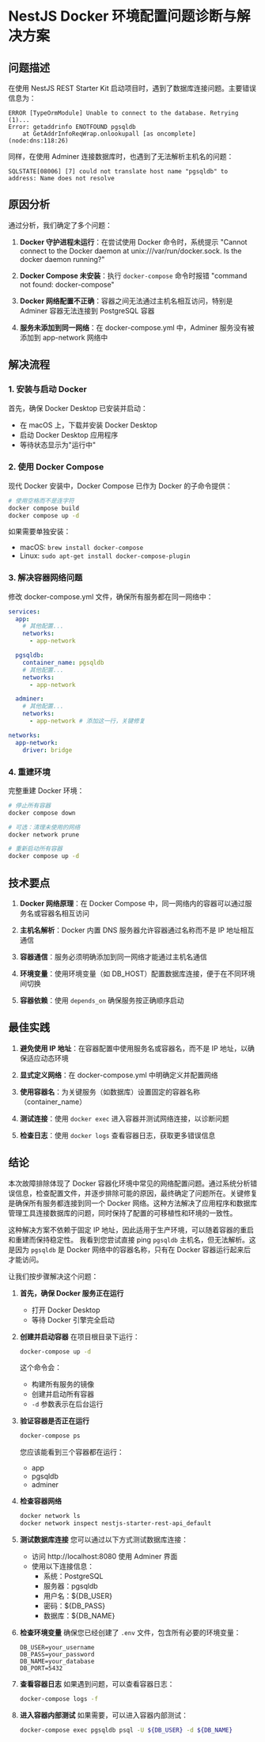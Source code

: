 # NestJS Docker 环境配置问题诊断与解决方案

## 问题描述

在使用 NestJS REST Starter Kit 启动项目时，遇到了数据库连接问题。主要错误信息为：

```
ERROR [TypeOrmModule] Unable to connect to the database. Retrying (1)...
Error: getaddrinfo ENOTFOUND pgsqldb
    at GetAddrInfoReqWrap.onlookupall [as oncomplete] (node:dns:118:26)
```

同样，在使用 Adminer 连接数据库时，也遇到了无法解析主机名的问题：

```
SQLSTATE[08006] [7] could not translate host name "pgsqldb" to address: Name does not resolve
```

## 原因分析

通过分析，我们确定了多个问题：

1. **Docker 守护进程未运行**：在尝试使用 Docker 命令时，系统提示 "Cannot connect to the Docker daemon at unix:///var/run/docker.sock. Is the docker daemon running?"

2. **Docker Compose 未安装**：执行 `docker-compose` 命令时报错 "command not found: docker-compose"

3. **Docker 网络配置不正确**：容器之间无法通过主机名相互访问，特别是 Adminer 容器无法连接到 PostgreSQL 容器

4. **服务未添加到同一网络**：在 docker-compose.yml 中，Adminer 服务没有被添加到 app-network 网络中

## 解决流程

### 1. 安装与启动 Docker

首先，确保 Docker Desktop 已安装并启动：

- 在 macOS 上，下载并安装 Docker Desktop
- 启动 Docker Desktop 应用程序
- 等待状态显示为"运行中"

### 2. 使用 Docker Compose

现代 Docker 安装中，Docker Compose 已作为 Docker 的子命令提供：

```bash
# 使用空格而不是连字符
docker compose build
docker compose up -d
```

如果需要单独安装：

- macOS: `brew install docker-compose`
- Linux: `sudo apt-get install docker-compose-plugin`

### 3. 解决容器网络问题

修改 docker-compose.yml 文件，确保所有服务都在同一网络中：

```yaml
services:
  app:
    # 其他配置...
    networks:
      - app-network

  pgsqldb:
    container_name: pgsqldb
    # 其他配置...
    networks:
      - app-network

  adminer:
    # 其他配置...
    networks:
      - app-network # 添加这一行，关键修复

networks:
  app-network:
    driver: bridge
```

### 4. 重建环境

完整重建 Docker 环境：

```bash
# 停止所有容器
docker compose down

# 可选：清理未使用的网络
docker network prune

# 重新启动所有容器
docker compose up -d
```

## 技术要点

1. **Docker 网络原理**：在 Docker Compose 中，同一网络内的容器可以通过服务名或容器名相互访问

2. **主机名解析**：Docker 内置 DNS 服务器允许容器通过名称而不是 IP 地址相互通信

3. **容器通信**：服务必须明确添加到同一网络才能通过主机名通信

4. **环境变量**：使用环境变量（如 DB_HOST）配置数据库连接，便于在不同环境间切换

5. **容器依赖**：使用 `depends_on` 确保服务按正确顺序启动

## 最佳实践

1. **避免使用 IP 地址**：在容器配置中使用服务名或容器名，而不是 IP 地址，以确保适应动态环境

2. **显式定义网络**：在 docker-compose.yml 中明确定义并配置网络

3. **使用容器名**：为关键服务（如数据库）设置固定的容器名称（container_name）

4. **测试连接**：使用 `docker exec` 进入容器并测试网络连接，以诊断问题

5. **检查日志**：使用 `docker logs` 查看容器日志，获取更多错误信息

## 结论

本次故障排除体现了 Docker 容器化环境中常见的网络配置问题。通过系统分析错误信息，检查配置文件，并逐步排除可能的原因，最终确定了问题所在。关键修复是确保所有服务都连接到同一个 Docker 网络。这种方法解决了应用程序和数据库管理工具连接数据库的问题，同时保持了配置的可移植性和环境的一致性。

这种解决方案不依赖于固定 IP 地址，因此适用于生产环境，可以随着容器的重启和重建而保持稳定性。
我看到您尝试直接 ping `pgsqldb` 主机名，但无法解析。这是因为 `pgsqldb` 是 Docker 网络中的容器名称，只有在 Docker 容器运行起来后才能访问。

让我们按步骤解决这个问题：

1. **首先，确保 Docker 服务正在运行**

   - 打开 Docker Desktop
   - 等待 Docker 引擎完全启动

2. **创建并启动容器**
   在项目根目录下运行：

   ```bash
   docker-compose up -d
   ```

   这个命令会：

   - 构建所有服务的镜像
   - 创建并启动所有容器
   - `-d` 参数表示在后台运行

3. **验证容器是否正在运行**

   ```bash
   docker-compose ps
   ```

   您应该能看到三个容器都在运行：

   - app
   - pgsqldb
   - adminer

4. **检查容器网络**

   ```bash
   docker network ls
   docker network inspect nestjs-starter-rest-api_default
   ```

5. **测试数据库连接**
   您可以通过以下方式测试数据库连接：

   - 访问 http://localhost:8080 使用 Adminer 界面
   - 使用以下连接信息：
     - 系统：PostgreSQL
     - 服务器：pgsqldb
     - 用户名：${DB_USER}
     - 密码：${DB_PASS}
     - 数据库：${DB_NAME}

6. **检查环境变量**
   确保您已经创建了 `.env` 文件，包含所有必要的环境变量：

   ```
   DB_USER=your_username
   DB_PASS=your_password
   DB_NAME=your_database
   DB_PORT=5432
   ```

7. **查看容器日志**
   如果遇到问题，可以查看容器日志：

   ```bash
   docker-compose logs -f
   ```

8. **进入容器内部测试**
   如果需要，可以进入容器内部测试：
   ```bash
   docker-compose exec pgsqldb psql -U ${DB_USER} -d ${DB_NAME}
   ```
